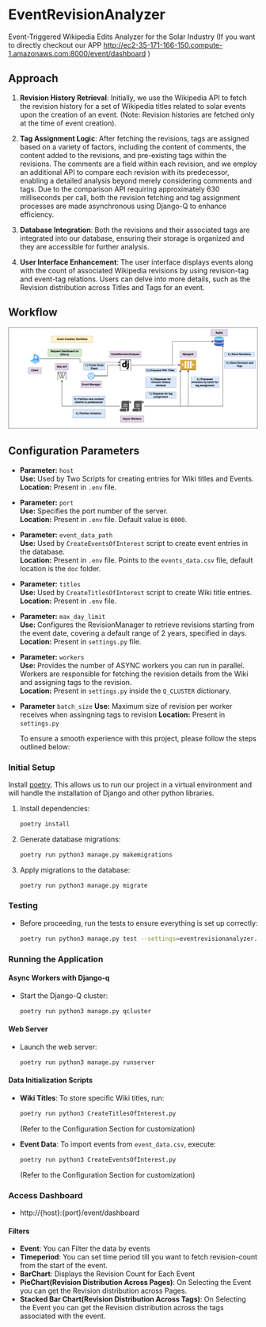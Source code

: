 # EventRevisionAnalyzer

Event-Triggered Wikipedia Edits Analyzer for the Solar Industry (If you want to directly checkout our APP http://ec2-35-171-166-150.compute-1.amazonaws.com:8000/event/dashboard )

## Approach

1. **Revision History Retrieval**: Initially, we use the Wikipedia API to fetch the revision history for a set of Wikipedia titles related to solar events upon the creation of an event. (Note: Revision histories are fetched only at the time of event creation).

2. **Tag Assignment Logic**: After fetching the revisions, tags are assigned based on a variety of factors, including the content of comments, the content added to the revisions, and pre-existing tags within the revisions. The comments are a field within each revision, and we employ an additional API to compare each revision with its predecessor, enabling a detailed analysis beyond merely considering comments and tags. Due to the comparison API requiring approximately 630 milliseconds per call, both the revision fetching and tag assignment processes are made asynchronous using Django-Q to enhance efficiency.

3. **Database Integration**: Both the revisions and their associated tags are integrated into our database, ensuring their storage is organized and they are accessible for further analysis.

4. **User Interface Enhancement**: The user interface displays events along with the count of associated Wikipedia revisions by using revision-tag and event-tag relations. Users can delve into more details, such as the Revision distribution across Titles and Tags for an event.

## Workflow

![](images/event-creation-workflow.png)

## Configuration Parameters

- **Parameter:** `host`  
  **Use:** Used by Two Scripts for creating entries for Wiki titles and Events.  
  **Location:** Present in `.env` file.
- **Parameter:** `port`  
  **Use:** Specifies the port number of the server.  
  **Location:** Present in `.env` file. Default value is `8000`.
- **Parameter:** `event_data_path`  
  **Use:** Used by `CreateEventsOfInterest` script to create event entries in the database.  
  **Location:** Present in `.env` file. Points to the `events_data.csv` file, default location is the `doc` folder.
- **Parameter:** `titles`  
  **Use:** Used by `CreateTitlesOfInterest` script to create Wiki title entries.  
  **Location:** Present in `.env` file.
- **Parameter:** `max_day_limit`  
  **Use:** Configures the RevisionManager to retrieve revisions starting from the event date, covering a default range of 2 years, specified in days.
  **Location:** Present in `settings.py` file.
- **Parameter:** `workers`  
  **Use:** Provides the number of ASYNC workers you can run in parallel. Workers are responsible for fetching the revision details from the Wiki and assigning tags to the revision.  
  **Location:** Present in `settings.py` inside the `Q_CLUSTER` dictionary.
- **Parameter** `batch_size`
  **Use:** Maximum size of revision per worker receives when assingning tags to revision
  **Location:** Present in `settings.py`

  To ensure a smooth experience with this project, please follow the steps outlined below:

### Initial Setup

Install [poetry](https://python-poetry.org/docs/#installation). This allows us to run our project in a virtual environment and will handle the installation of Django and other python libraries.

1. Install dependencies:

   ```sh
   poetry install
   ```

2. Generate database migrations:

   ```sh
   poetry run python3 manage.py makemigrations
   ```

3. Apply migrations to the database:
   ```sh
   poetry run python3 manage.py migrate
   ```

### Testing

- Before proceeding, run the tests to ensure everything is set up correctly:
  ```sh
  poetry run python3 manage.py test --settings=eventrevisionanalyzer.test_settings tests
  ```

### Running the Application

#### Async Workers with Django-q

- Start the Django-Q cluster:
  ```sh
  poetry run python3 manage.py qcluster
  ```

#### Web Server

- Launch the web server:
  ```sh
  poetry run python3 manage.py runserver
  ```

#### Data Initialization Scripts

- **Wiki Titles**: To store specific Wiki titles, run:

  ```sh
  poetry run python3 CreateTitlesOfInterest.py
  ```

  (Refer to the Configuration Section for customization)

- **Event Data**: To import events from `event_data.csv`, execute:
  ```sh
  poetry run python3 CreateEventsOfInterest.py
  ```
  (Refer to the Configuration Section for customization)

### Access Dashboard

- http://{host}:{port}/event/dashboard

#### Filters

- **Event**: You can Filter the data by events
- **Timeperiod**: You can set time period till you want to fetch revision-count from the start of the event.
- **BarChart**: Displays the Revision Count for Each Event
- **PieChart(Revision Distribution Across Pages)**: On Selecting the Event you can get the Revision distribution across Pages.
- **Stacked Bar Chart(Revision Distribution Across Tags)**: On Selecting the Event you can get the Revision distribution across the tags associated with the event.
